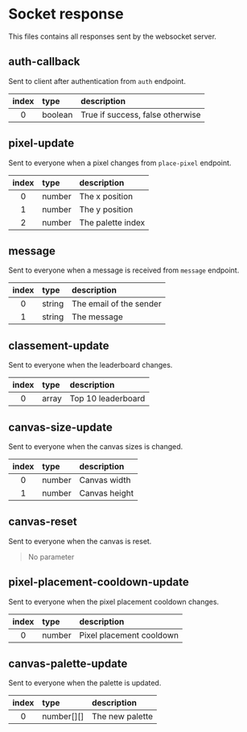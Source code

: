 # Socket response

This files contains all responses sent by the websocket server.

## auth-callback

Sent to client after authentication from `auth` endpoint.

| index | type    | description                      |
| :---: | :------ | :------------------------------- |
|   0   | boolean | True if success, false otherwise |

## pixel-update

Sent to everyone when a pixel changes from `place-pixel` endpoint.

| index | type   | description       |
| :---: | :----- | :---------------- |
|   0   | number | The x position    |
|   1   | number | The y position    |
|   2   | number | The palette index |

## message

Sent to everyone when a message is received from `message` endpoint.

| index | type   | description             |
| :---: | :----- | :---------------------- |
|   0   | string | The email of the sender |
|   1   | string | The message             |

## classement-update

Sent to everyone when the leaderboard changes.

| index | type  | description        |
| :---: | :---- | :----------------- |
|   0   | array | Top 10 leaderboard |

## canvas-size-update

Sent to everyone when the canvas sizes is changed.

| index | type   | description   |
| :---: | :----- | :------------ |
|   0   | number | Canvas width  |
|   1   | number | Canvas height |

## canvas-reset

Sent to everyone when the canvas is reset.

> No parameter

## pixel-placement-cooldown-update

Sent to everyone when the pixel placement cooldown changes.

| index | type   | description              |
| :---: | :----- | :----------------------- |
|   0   | number | Pixel placement cooldown |

## canvas-palette-update

Sent to everyone when the palette is updated.

| index | type       | description     |
| :---: | :--------- | :-------------- |
|   0   | number[][] | The new palette |
